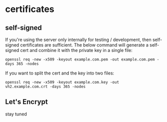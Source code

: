 # certificates

## self-signed

If you're using the server only internally for testing / development, then
self-signed certificates are sufficient. The below command will generate
a self-signed cert and combine it with the private key in a single file:

```
openssl req -new -x509 -keyout example.com.pem -out example.com.pem -days 365 -nodes
```

If you want to split the cert and the key into two files:

```
openssl req -new -x509 -keyout example.com.key -out vh2.example.com.crt -days 365 -nodes
```

## Let's Encrypt

stay tuned

